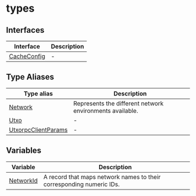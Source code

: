 # types

## Interfaces

| Interface | Description |
| ------ | ------ |
| [CacheConfig](interfaces/CacheConfig.md) | - |

## Type Aliases

| Type alias | Description |
| ------ | ------ |
| [Network](type-aliases/Network.md) | Represents the different network environments available. |
| [Utxo](type-aliases/Utxo.md) | - |
| [UtxorpcClientParams](type-aliases/UtxorpcClientParams.md) | - |

## Variables

| Variable | Description |
| ------ | ------ |
| [NetworkId](variables/NetworkId.md) | A record that maps network names to their corresponding numeric IDs. |
